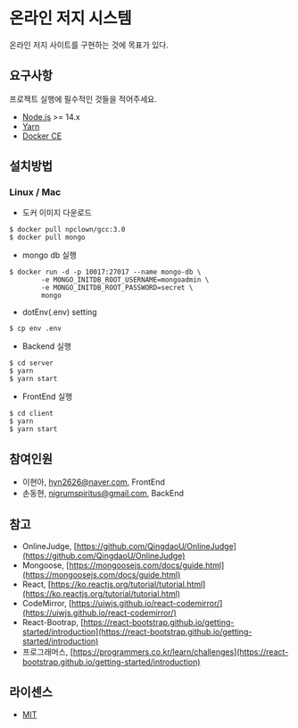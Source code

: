 # 온라인 저지 시스템

온라인 저지 사이트를 구현하는 것에 목표가 있다.

## 요구사항

프로젝트 실행에 필수적인 것들을 적어주세요.

- [Node.js](https://nodejs.org/) >= 14.x
- [Yarn](https://classic.yarnpkg.com/en/)
- [Docker CE](https://www.docker.com/)

## 설치방법

### Linux / Mac
- 도커 이미지 다운로드

```
$ docker pull npclown/gcc:3.0 
$ docker pull mongo
```
- mongo db 실행

```
$ docker run -d -p 10017:27017 --name mongo-db \
	    -e MONGO_INITDB_ROOT_USERNAME=mongoadmin \
	    -e MONGO_INITDB_ROOT_PASSWORD=secret \
	    mongo
```
- dotEnv(.env) setting

```
$ cp env .env

```

- Backend 실행


```
$ cd server
$ yarn
$ yarn start
```

-  FrontEnd 실행

```
$ cd client
$ yarn
$ yarn start
```

## 참여인원

- 이현아, hyn2626@naver.com, FrontEnd
- 손동현, nigrumspiritus@gmail.com, BackEnd

## 참고

- OnlineJudge, [https://github.com/QingdaoU/OnlineJudge](https://github.com/QingdaoU/OnlineJudge)
- Mongoose, [https://mongoosejs.com/docs/guide.html](https://mongoosejs.com/docs/guide.html)
- React, [https://ko.reactjs.org/tutorial/tutorial.html](https://ko.reactjs.org/tutorial/tutorial.html)
- CodeMirror, [https://uiwjs.github.io/react-codemirror/](https://uiwjs.github.io/react-codemirror/)
- React-Bootrap, [https://react-bootstrap.github.io/getting-started/introduction](https://react-bootstrap.github.io/getting-started/introduction)
- 프로그래머스, [https://programmers.co.kr/learn/challenges](https://react-bootstrap.github.io/getting-started/introduction)


## 라이센스

- [MIT](http://opensource.org/licenses/MIT)